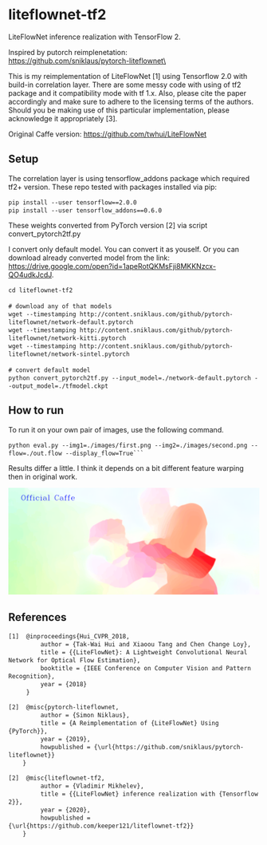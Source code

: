 # liteflownet-tf2
LiteFlowNet inference realization with TensorFlow 2.

Inspired by putorch reimplenetation:\
https://github.com/sniklaus/pytorch-liteflownet\

This is my reimplementation of LiteFlowNet [1] using Tensorflow 2.0 with build-in correlation layer. 
There are some messy code with using of tf2 package and it compatibility mode with tf 1.x.
Also, please cite the paper accordingly and make sure to adhere to the licensing terms of the authors.
Should you be making use of this particular implementation, please acknowledge it appropriately [3].

Original Caffe version: https://github.com/twhui/LiteFlowNet

## Setup
The correlation layer is using tensorflow_addons package which required tf2+ version. These repo tested with packages installed via pip:

```
pip install --user tensorflow==2.0.0
pip install --user tensorflow_addons==0.6.0
```

These weights converted from PyTorch version [2] via script convert_pytorch2tf.py

I convert only default model. You can convert it as youself. Or you can download already converted model from the link: \
https://drive.google.com/open?id=1apeRotQKMsFji8MKKNzcx-QO4udkJcdJ.

```
cd liteflownet-tf2

# download any of that models
wget --timestamping http://content.sniklaus.com/github/pytorch-liteflownet/network-default.pytorch
wget --timestamping http://content.sniklaus.com/github/pytorch-liteflownet/network-kitti.pytorch
wget --timestamping http://content.sniklaus.com/github/pytorch-liteflownet/network-sintel.pytorch

# convert default model
python convert_pytorch2tf.py --input_model=./network-default.pytorch --output_model=./tfmodel.ckpt
```
## How to run
To run it on your own pair of images, use the following command.

```
python eval.py --img1=./images/first.png --img2=./images/second.png --flow=./out.flow --display_flow=True```
```
Results differ a little. I think it depends on a bit different feature warping then in original work.
<p align="center"><img src="images/compare.gif?raw=true" alt="Comparison"></p>

## References
```
[1]  @inproceedings{Hui_CVPR_2018,
         author = {Tak-Wai Hui and Xiaoou Tang and Chen Change Loy},
         title = {{LiteFlowNet}: A Lightweight Convolutional Neural Network for Optical Flow Estimation},
         booktitle = {IEEE Conference on Computer Vision and Pattern Recognition},
         year = {2018}
     }
```

```
[2]  @misc{pytorch-liteflownet,
         author = {Simon Niklaus},
         title = {A Reimplementation of {LiteFlowNet} Using {PyTorch}},
         year = {2019},
         howpublished = {\url{https://github.com/sniklaus/pytorch-liteflownet}}
    }
```
```
[2]  @misc{liteflownet-tf2,
         author = {Vladimir Mikhelev},
         title = {{LiteFlowNet} inference realization with {Tensorflow 2}},
         year = {2020},
         howpublished = {\url{https://github.com/keeper121/liteflownet-tf2}}
    }

```